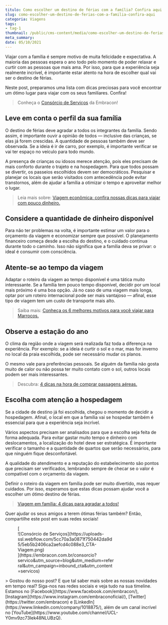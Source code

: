 ```yaml
---
titulo: Como escolher um destino de férias com a família? Confira aqui!
slug: como-escolher-um-destino-de-ferias-com-a-familia-confira-aqui
categoria: Viagens
tags:
- tag-1
thumbnail: /public/cms-content/media/como-escolher-um-destino-de-ferias-com-a-familia-confira-aqui.jpg
meta_summary: 
date: 05/10/2021
---
```

Viajar com a família é sempre motivo de muita felicidade e expectativa. A maioria das pessoas espera o ano todo pelo momento de poder relaxar e curtir com as pessoas que mais ama. Por isso, para que a experiência seja realmente incrível, é importante estar atento na hora de escolher qual vai ser o destino de férias.

Neste post, preparamos uma lista com dicas preciosas para você encontrar um ótimo lugar para viajar com os seus familiares. Confira!

> Conheça o [Consórcio de Serviços](https://www.embracon.com.br/consorcio-servicos) da Embracon!

Leve em conta o perfil da sua família
-------------------------------------

O destino de férias deve agradar a todos os integrantes da família. Sendo assim, é importante ouvir a opinião de todos — inclusive das crianças, se elas já forem crescidas. A quantidade de pessoas também deve ser observada. Se a ideia é ir de carro, por exemplo, é importante verificar se vai ter espaço no veículo para todo mundo.

A presença de crianças ou idosos merece atenção, pois eles precisam de mais conforto durante o trajeto e na hospedagem. Para que todos possam se divertir, os passeios escolhidos devem ser democráticos. Pesquisar e planejar os locais que serão visitados com antecedência pode evitar transtornos, além de ajudar a família a otimizar o tempo e aproveitar melhor o lugar.

> Leia mais sobre: [Viagem econômica: confira nossas dicas para viajar com pouco dinheiro.](https://www.embracon.com.br/blog/viagem-economica-confira-nossas-dicas-para-viajar-com-pouco-dinheiro)

Considere a quantidade de dinheiro disponível
---------------------------------------------

Para não ter problemas na volta, é importante estimar um valor para o orçamento da viagem e economizar sempre que possível. O planejamento financeiro começa desde a escolha do destino, e o cuidado continua durante todo o caminho. Isso não significa que a família deva se privar: o ideal é consumir com consciência.

Atente-se ao tempo da viagem
----------------------------

Adaptar o roteiro da viagem ao tempo disponível é uma tática muito interessante. Se a família tem pouco tempo disponível, decidir por um local mais próximo é uma boa opção. Já no caso de uma viagem mais longa, optar por um roteiro internacional pode ser mais vantajoso — afinal, esse tipo de viagem tem um custo de transporte mais alto.

> Saiba mais: [Conheça os 6 melhores motivos para você viajar para Marrocos.](https://www.embracon.com.br/blog/conheca-os-6-melhores-motivos-para-voce-viajar-para-marrocos)

Observe a estação do ano
------------------------

O clima da região onde a viagem será realizada faz toda a diferença na experiência. Por exemplo: se a ideia é curtir o sol e o mar, mas for inverno no local da praia escolhida, pode ser necessário mudar os planos.

O mesmo vale para preferências pessoais. Se alguém da família não gosta muito de calor ou não possa ter muito contato com o sol, outros locais podem ser mais interessantes.

> Descubra: [4 dicas na hora de comprar passagens aéreas.](https://www.embracon.com.br/blog/4-dicas-na-hora-de-comprar-passagens-aereas)

Escolha com atenção a hospedagem
--------------------------------

Se a cidade de destino já foi escolhida, chegou o momento de decidir a hospedagem. Afinal, o local em que a família vai se hospedar também é essencial para que a experiência seja incrível.

Vários aspectos precisam ser analisados para que a escolha seja feita de forma adequada. Para evitar gastar muito tempo e dinheiro com deslocamentos, a localização do hotel deve ser estratégica. É importante verificar o tamanho e a quantidade de quartos que serão necessários, para que ninguém fique desconfortável.

A qualidade do atendimento e a reputação do estabelecimento são pontos que precisam ser verificados, lembrando sempre de checar se o valor é compatível com o orçamento da viagem.

Definir o roteiro da viagem em família pode ser muito divertido, mas requer cuidados. Por isso, esperamos que estas dicas possam ajudar você a escolher um ótimo destino de férias.

> [Viagem em família: 4 dicas para agradar a todos!](https://www.embracon.com.br/blog/viagem-em-familia-4-dicas-para-agradar-a-todos)

Quer ajudar os seus amigos a terem ótimas férias também? Então, compartilhe este post em suas redes sociais!

<figure class="w-richtext-figure-type-image w-richtext-align-center" style="max-width:310px">[<div>![Consórcio de Serviços](https://uploads-ssl.webflow.com/5cc70a3a0871f750442da9d5/5eb5b2406ca2aefcd4c088e3_CTA-Viagem.png)</div>](https://embracon.com.br/consorcio?servico&utm_source=blog&utm_medium=referral&utm_campaign=inbound_cta&utm_content=servicos)</figure>> Gostou do nosso post? E que tal saber mais sobre as nossas novidades em tempo real? Siga-nos nas redes sociais e veja tudo na sua timeline. Estamos no [Facebook](https://www.facebook.com/embracon/), [Instagram](https://www.instagram.com/embraconoficial/), [Twitter](https://twitter.com/embracon) e [LinkedIn](https://www.linkedin.com/company/1018875/), além de um canal incrível no [YouTube](https://www.youtube.com/channel/UCL-Y0mv9zc73Iek48NLUBzQ).
